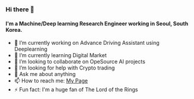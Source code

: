 ### Hi there 👋

#### I'm a Machine/Deep learning Research Engineer working in Seoul, South Korea.

<!--
**mudasarK/mudasarK** is a ✨ _special_ ✨ repository because its `README.md` (this file) appears on your GitHub profile.

Here are some ideas to get you started:
-->
- 🔭 I’m currently working on Advance Driving Assistant using Deeplearning
- 🌱 I’m currently learning Digital Market
- 👯 I’m looking to collaborate on OpeSource AI projects
- 🤔 I’m looking for help with Crypto trading 
- 💬 Ask me about anything
- 📫 How to reach me: [My Page](https://mudasark.github.io/)
- ⚡ Fun fact: I'm a huge fan of The Lord of the Rings
<!--
- 😄 Pronouns: ...
-->

